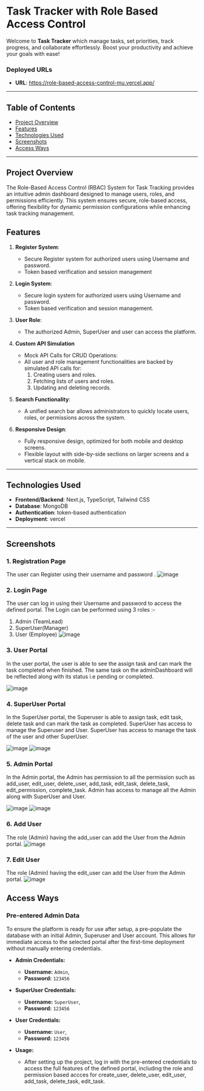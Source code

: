 # Task Tracker with Role Based Access Control

Welcome to  **Task Tracker** which manage tasks, set priorities, track progress, and collaborate effortlessly. Boost your productivity and achieve your goals with ease! 

### Deployed URLs

- **URL**: https://role-based-access-control-mu.vercel.app/

---

## Table of Contents

- [Project Overview](#project-overview)
- [Features](#features)
- [Technologies Used](#technologies-used)
- [Screenshots](#screenshots)
- [Access Ways](#access-ways)

---

## Project Overview

The Role-Based Access Control (RBAC) System for Task Tracking provides an intuitive admin dashboard designed to manage users, roles, and permissions efficiently. This system ensures secure, role-based access, offering flexibility for dynamic permission configurations while enhancing task tracking management.

## Features

1. **Register System**:
   - Secure Register system for authorized users using Username and password.
   - Token based verification and session management 

2. **Login System**:
   - Secure login system for authorized users using Username and password.
   - Token based verification and session management.

3. **User Role**:
   - The authorized Admin, SuperUser and user can access the platform.

4. **Custom API Simulation**
   - Mock API Calls for CRUD Operations:
   - All user and role management functionalities are backed by simulated API calls for:
        1) Creating users and roles.
        2) Fetching lists of users and roles.
        3) Updating and deleting records.

5. **Search Functionality**:
   - A unified search bar allows administrators to quickly locate users, roles, or permissions across the system.

5. **Responsive Design**:
   - Fully responsive design, optimized for both mobile and desktop screens.
   - Flexible layout with side-by-side sections on larger screens and a vertical stack on mobile.

---

## Technologies Used

- **Frontend/Backend**: Next.js, TypeScript, Tailwind CSS
- **Database**: MongoDB
- **Authentication**: token-based authentication
- **Deployment**: vercel

---

## Screenshots

### 1. **Registration Page**
The user can Register using their username and password .
![image](https://github.com/user-attachments/assets/feabcaf6-98fb-4f85-be2d-bf6eef5bfbc4)


### 2. **Login Page**
The user can log in using their Username and password to access the defined portal.
The Login can be performed using 3 roles :- 
1) Admin (TeamLead)
2) SuperUser(Manager)
3) User (Employee)
![image](https://github.com/user-attachments/assets/0aa59446-2354-4e06-af23-a1df12db52e6)


### 3. **User Portal**
In the user portal, the user is able to see the assign task and can mark the task completed when finished. The same task on the adminDashboard will be reflected along with its status i.e pending or completed.

![image](https://github.com/user-attachments/assets/0474347c-9a9d-4101-9ed8-2abeca835bb9)

### 4. **SuperUser Portal**
In the SuperUser portal, the Superuser is able to assign task, edit task, delete task and can mark the task as completed. SuperUser has access to manage the Superuser and User. SuperUser has access to manage the task of the user and other SuperUser.

![image](https://github.com/user-attachments/assets/6f33e5e4-224f-4994-8904-76ad70928b22)
![image](https://github.com/user-attachments/assets/27202f32-9b0f-416f-81ba-bdec643e432b)

### 5. **Admin Portal**
In the Admin portal, the Admin has permission to all the permission such as add_user, edit_user, delete_user, add_task, edit_task, delete_task, edit_permission, complete_task. Admin has access to manage all the Admin along with SuperUser and User.

![image](https://github.com/user-attachments/assets/6c950ceb-378c-4ea6-a811-1b87a0bdce8d)
![image](https://github.com/user-attachments/assets/3d9acca5-cba0-4312-b279-598d8797b3be)

### 6. **Add User**
The role (Admin) having the add_user can add the User from the Admin portal.
![image](https://github.com/user-attachments/assets/023784c9-50a3-4030-8e2d-50a2cc6bf2c9)

### 7. **Edit User**
The role (Admin) having the edit_user can add the User from the Admin portal.
![image](https://github.com/user-attachments/assets/91b52239-bd7d-4df7-80d0-f69f180ea891)



## Access Ways

### Pre-entered Admin Data

To ensure the platform is ready for use after setup, a pre-populate the database with an initial Admin, Superuser and User account. This allows for immediate access to the selected portal after the first-time deployment without manually entering credentials.

- **Admin Credentials:**
  - **Username:** `Admin`,
  - **Password:** `123456`
    
- **SuperUser Credentials:**
  - **Username:** `SuperUser`,
  - **Password:** `123456`

- **User Credentials:**
   - **Username:** `User`,
   - **Password:** `123456`
    

- **Usage:**
  - After setting up the project, log in with the pre-entered credentials to access the full features of the defined portal, including the role and permission based accces for create_user, delete_user, edit_user, add_task, delete_task, edit_task.
  


